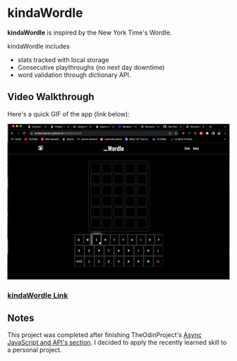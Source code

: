 # kindaWordle

**kindaWordle** is inspired by the New York Time's Wordle.

kindaWordle includes 
  - stats tracked with local storage
  - Consecutive playthroughs (no next day downtime) 
  - word validation through dictionary API. 

## Video Walkthrough

Here's a quick GIF of the app (link below):

![kindaWordle-demo](https://github.com/WriteCodeRAM/kindaWordle/blob/gh-pages/kindaWordle_gif.gif)

### [kindaWordle Link](https://writecoderam.github.io/kindaWordle/)

## Notes
This project was completed after finishing TheOdinProject's [Async JavaScript and API's section](https://www.theodinproject.com/paths/full-stack-javascript/courses/javascript#asynchronous-javascript-and-apis). I decided to apply the recently learned skill to a personal project. 
